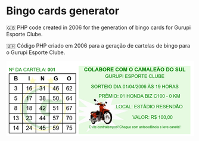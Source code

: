 <h1>
	Bingo cards generator
</h1>

:gb: PHP code created in 2006 for the generation of bingo cards for Gurupi Esporte Clube.

:brazil: Código PHP criado em 2006 para a geração de cartelas de bingo para o Gurupi Esporte Clube.

![Bingo](demo.png)
